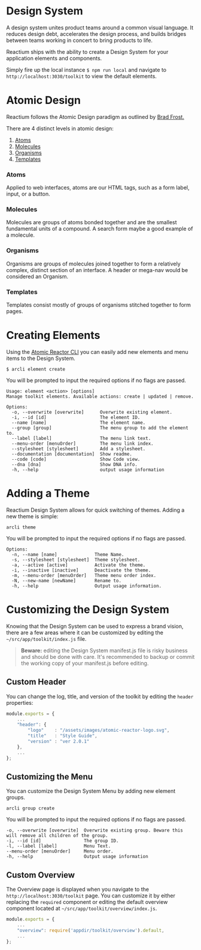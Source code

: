 # Design System

A design system unites product teams around a common visual language. It reduces design debt, accelerates the design process, and builds bridges between teams working in concert to bring products to life.

Reactium ships with the ability to create a Design System for your application elements and components.

Simply fire up the local instance `$ npm run local` and navigate to `http://localhost:3030/toolkit` to view the default elements.

# Atomic Design

Reactium follows the Atomic Design paradigm as outlined by [Brad Frost.](http://bradfrost.com/blog/post/atomic-web-design/)

There are 4 distinct levels in atomic design:

1.  [Atoms](#atoms)
2.  [Molecules](#molecules)
3.  [Organisms](#organisms)
4.  [Templates](templates)

### Atoms

Applied to web interfaces, atoms are our HTML tags, such as a form label, input, or a button.

### Molecules

Molecules are groups of atoms bonded together and are the smallest fundamental units of a compound. A search form maybe a good example of a molecule.

### Organisms

Organisms are groups of molecules joined together to form a relatively complex, distinct section of an interface. A header or mega-nav would be considered an Organism.

### Templates

Templates consist mostly of groups of organisms stitched together to form pages.


# Creating Elements

Using the [Atomic Reactor CLI](https://www.npmjs.com/package/atomic-reactor-cli) you can easily add new elements and menu items to the Design System.

```
$ arcli element create
```

You will be prompted to input the required options if no flags are passed.

```
Usage: element <action> [options]
Manage toolkit elements. Available actions: create | updated | remove.

Options:
  -o, --overwrite [overwrite]      Overwrite existing element.
  -i, --id [id]                    The element ID.
  --name [name]                    The element name.
  --group [group]                  The menu group to add the element to.
  --label [label]                  The menu link text.
  --menu-order [menuOrder]         The menu link index.
  --stylesheet [stylesheet]        Add a stylesheet.
  --documentation [documentation]  Show readme.
  --code [code]                    Show Code view.
  --dna [dna]                      Show DNA info.
  -h, --help                       output usage information
```

# Adding a Theme

Reactium Design System allows for quick switching of themes. Adding a new theme is simple:

```
arcli theme
```

You will be prompted to input the required options if no flags are passed.

```
Options:
  -n, --name [name]              Theme Name.
  -s, --stylesheet [stylesheet]  Theme stylesheet.
  -a, --active [active]          Activate the theme.
  -i, --inactive [inactive]      Deactivate the theme.
  -m, --menu-order [menuOrder]   Theme menu order index.
  -N, --new-name [newName]       Rename to.
  -h, --help                     Output usage information.
```

# Customizing the Design System

Knowing that the Design System can be used to express a brand vision, there are a few areas where it can be customized by editing the `~/src/app/toolkit/index.js` file.

> **Beware:** editing the Design System manifest.js file is risky business and should be done with care. It's recommended to backup or commit the working copy of your manifest.js before editing.

## Custom Header

You can change the log, title, and version of the toolkit by editing the `header` properties:

```js
module.exports = {
    ...
    "header": {
        "logo"    : "/assets/images/atomic-reactor-logo.svg",
        "title"   : "Style Guide",
        "version" : "ver 2.0.1"
    },
    ...
};
```

## Customizing the Menu

You can customize the Design System Menu by adding new element groups.

```
arcli group create
```

You will be prompted to input the required options if no flags are passed.

```
-o, --overwrite [overwrite]  Overwrite existing group. Beware this will remove all children of the group.
-i, --id [id]                The group ID.
-l, --label [label]          Menu Text.
--menu-order [menuOrder]     Menu order.
-h, --help                   Output usage information
```

## Custom Overview

The Overview page is displayed when you navigate to the `http://localhost:3030/toolkit` page.
You can customize it by either replacing the `required` component or editing the default overview component located at `~/src/app/toolkit/overview/index.js`.

```javascript
module.exports = {
    ...
    "overview": require('appdir/toolkit/overview').default,
    ...
};
```
